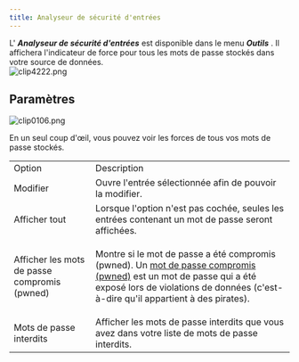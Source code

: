 ```yaml
---
title: Analyseur de sécurité d'entrées
---
```

L' ***Analyseur de sécurité d'entrées*** est disponible dans le menu ***Outils*** . Il affichera l'indicateur de force pour tous les mots de passe stockés dans votre source de données.  
![clip4222.png](/img/fr/rdm/mac/clip4222.png) 

## Paramètres 

![clip0106.png](/img/fr/rdm/mac/clip0106.png) 

En un seul coup d'œil, vous pouvez voir les forces de tous vos mots de passe stockés. 

<table>
	<tr>
		<td>
Option 
		</td>
		<td>
Description 
		</td>
	</tr>
	<tr>
		<td>
Modifier 
		</td>
		<td>
Ouvre l'entrée sélectionnée afin de pouvoir la modifier. 
		</td>
	</tr>
	<tr>
		<td>
Afficher tout 
		</td>
		<td>
Lorsque l'option n'est pas cochée, seules les entrées contenant un mot de passe seront affichées. 
		</td>
	</tr>
	<tr>
		<td>
Afficher les mots de passe compromis (pwned) 
		</td>
		<td>

Montre si le mot de passe a été compromis (pwned). Un [mot de passe compromis (pwned)](/kb/remote-desktop-manager/how-to-articles/pwned-password-check/) est un mot de passe qui a été exposé lors de violations de données (c'est-à-dire qu'il appartient à des pirates). 
		</td>
	</tr>
	<tr>
		<td>
Mots de passe interdits 
		</td>
		<td>
Afficher les mots de passe interdits que vous avez dans votre liste de mots de passe interdits. 
		</td>
	</tr>
</table>


